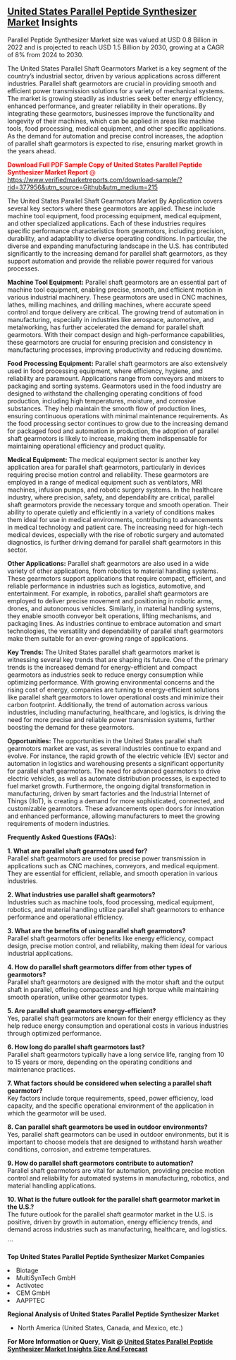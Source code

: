 <h2><a href="https://www.verifiedmarketreports.com/download-sample/?rid=377956&amp;utm_source=Github&amp;utm_medium=215" target="_blank">United States Parallel Peptide Synthesizer Market</a> Insights</h2><p>Parallel Peptide Synthesizer Market size was valued at USD 0.8 Billion in 2022 and is projected to reach USD 1.5 Billion by 2030, growing at a CAGR of 8% from 2024 to 2030.</p><p> <p>The United States Parallel Shaft Gearmotors Market is a key segment of the country’s industrial sector, driven by various applications across different industries. Parallel shaft gearmotors are crucial in providing smooth and efficient power transmission solutions for a variety of mechanical systems. The market is growing steadily as industries seek better energy efficiency, enhanced performance, and greater reliability in their operations. By integrating these gearmotors, businesses improve the functionality and longevity of their machines, which can be applied in areas like machine tools, food processing, medical equipment, and other specific applications. As the demand for automation and precise control increases, the adoption of parallel shaft gearmotors is expected to rise, ensuring market growth in the years ahead. <p><span class=""><span style="color: #ff0000;"><strong>Download Full PDF Sample Copy of United States Parallel Peptide Synthesizer Market Report</strong> @ </span><a href="https://www.verifiedmarketreports.com/download-sample/?rid=377956&amp;utm_source=Github&amp;utm_medium=215" target="_blank">https://www.verifiedmarketreports.com/download-sample/?rid=377956&amp;utm_source=Github&amp;utm_medium=215</a></span></p> The United States Parallel Shaft Gearmotors Market By Application covers several key sectors where these gearmotors are applied. These include machine tool equipment, food processing equipment, medical equipment, and other specialized applications. Each of these industries requires specific performance characteristics from gearmotors, including precision, durability, and adaptability to diverse operating conditions. In particular, the diverse and expanding manufacturing landscape in the U.S. has contributed significantly to the increasing demand for parallel shaft gearmotors, as they support automation and provide the reliable power required for various processes. <p><strong>Machine Tool Equipment:</strong> Parallel shaft gearmotors are an essential part of machine tool equipment, enabling precise, smooth, and efficient motion in various industrial machinery. These gearmotors are used in CNC machines, lathes, milling machines, and drilling machines, where accurate speed control and torque delivery are critical. The growing trend of automation in manufacturing, especially in industries like aerospace, automotive, and metalworking, has further accelerated the demand for parallel shaft gearmotors. With their compact design and high-performance capabilities, these gearmotors are crucial for ensuring precision and consistency in manufacturing processes, improving productivity and reducing downtime. <p><strong>Food Processing Equipment:</strong> Parallel shaft gearmotors are also extensively used in food processing equipment, where efficiency, hygiene, and reliability are paramount. Applications range from conveyors and mixers to packaging and sorting systems. Gearmotors used in the food industry are designed to withstand the challenging operating conditions of food production, including high temperatures, moisture, and corrosive substances. They help maintain the smooth flow of production lines, ensuring continuous operations with minimal maintenance requirements. As the food processing sector continues to grow due to the increasing demand for packaged food and automation in production, the adoption of parallel shaft gearmotors is likely to increase, making them indispensable for maintaining operational efficiency and product quality. <p><strong>Medical Equipment:</strong> The medical equipment sector is another key application area for parallel shaft gearmotors, particularly in devices requiring precise motion control and reliability. These gearmotors are employed in a range of medical equipment such as ventilators, MRI machines, infusion pumps, and robotic surgery systems. In the healthcare industry, where precision, safety, and dependability are critical, parallel shaft gearmotors provide the necessary torque and smooth operation. Their ability to operate quietly and efficiently in a variety of conditions makes them ideal for use in medical environments, contributing to advancements in medical technology and patient care. The increasing need for high-tech medical devices, especially with the rise of robotic surgery and automated diagnostics, is further driving demand for parallel shaft gearmotors in this sector. <p><strong>Other Applications:</strong> Parallel shaft gearmotors are also used in a wide variety of other applications, from robotics to material handling systems. These gearmotors support applications that require compact, efficient, and reliable performance in industries such as logistics, automotive, and entertainment. For example, in robotics, parallel shaft gearmotors are employed to deliver precise movement and positioning in robotic arms, drones, and autonomous vehicles. Similarly, in material handling systems, they enable smooth conveyor belt operations, lifting mechanisms, and packaging lines. As industries continue to embrace automation and smart technologies, the versatility and dependability of parallel shaft gearmotors make them suitable for an ever-growing range of applications. <p><strong>Key Trends:</strong> The United States parallel shaft gearmotors market is witnessing several key trends that are shaping its future. One of the primary trends is the increased demand for energy-efficient and compact gearmotors as industries seek to reduce energy consumption while optimizing performance. With growing environmental concerns and the rising cost of energy, companies are turning to energy-efficient solutions like parallel shaft gearmotors to lower operational costs and minimize their carbon footprint. Additionally, the trend of automation across various industries, including manufacturing, healthcare, and logistics, is driving the need for more precise and reliable power transmission systems, further boosting the demand for these gearmotors. <p><strong>Opportunities:</strong> The opportunities in the United States parallel shaft gearmotors market are vast, as several industries continue to expand and evolve. For instance, the rapid growth of the electric vehicle (EV) sector and automation in logistics and warehousing presents a significant opportunity for parallel shaft gearmotors. The need for advanced gearmotors to drive electric vehicles, as well as automate distribution processes, is expected to fuel market growth. Furthermore, the ongoing digital transformation in manufacturing, driven by smart factories and the Industrial Internet of Things (IIoT), is creating a demand for more sophisticated, connected, and customizable gearmotors. These advancements open doors for innovation and enhanced performance, allowing manufacturers to meet the growing requirements of modern industries. <p><strong>Frequently Asked Questions (FAQs):</strong></p> <p><strong>1. What are parallel shaft gearmotors used for?</strong><br> Parallel shaft gearmotors are used for precise power transmission in applications such as CNC machines, conveyors, and medical equipment. They are essential for efficient, reliable, and smooth operation in various industries.</p> <p><strong>2. What industries use parallel shaft gearmotors?</strong><br> Industries such as machine tools, food processing, medical equipment, robotics, and material handling utilize parallel shaft gearmotors to enhance performance and operational efficiency.</p> <p><strong>3. What are the benefits of using parallel shaft gearmotors?</strong><br> Parallel shaft gearmotors offer benefits like energy efficiency, compact design, precise motion control, and reliability, making them ideal for various industrial applications.</p> <p><strong>4. How do parallel shaft gearmotors differ from other types of gearmotors?</strong><br> Parallel shaft gearmotors are designed with the motor shaft and the output shaft in parallel, offering compactness and high torque while maintaining smooth operation, unlike other gearmotor types.</p> <p><strong>5. Are parallel shaft gearmotors energy-efficient?</strong><br> Yes, parallel shaft gearmotors are known for their energy efficiency as they help reduce energy consumption and operational costs in various industries through optimized performance.</p> <p><strong>6. How long do parallel shaft gearmotors last?</strong><br> Parallel shaft gearmotors typically have a long service life, ranging from 10 to 15 years or more, depending on the operating conditions and maintenance practices.</p> <p><strong>7. What factors should be considered when selecting a parallel shaft gearmotor?</strong><br> Key factors include torque requirements, speed, power efficiency, load capacity, and the specific operational environment of the application in which the gearmotor will be used.</p> <p><strong>8. Can parallel shaft gearmotors be used in outdoor environments?</strong><br> Yes, parallel shaft gearmotors can be used in outdoor environments, but it is important to choose models that are designed to withstand harsh weather conditions, corrosion, and extreme temperatures.</p> <p><strong>9. How do parallel shaft gearmotors contribute to automation?</strong><br> Parallel shaft gearmotors are vital for automation, providing precise motion control and reliability for automated systems in manufacturing, robotics, and material handling applications.</p> <p><strong>10. What is the future outlook for the parallel shaft gearmotor market in the U.S.?</strong><br> The future outlook for the parallel shaft gearmotor market in the U.S. is positive, driven by growth in automation, energy efficiency trends, and demand across industries such as manufacturing, healthcare, and logistics.</p> ```</p><p><strong>Top United States Parallel Peptide Synthesizer Market Companies</strong></p><div data-test-id=""><p><li>Biotage</li><li> MultiSynTech GmbH</li><li> Activotec</li><li> CEM GmbH</li><li> AAPPTEC</li></p><div><strong>Regional Analysis of&nbsp;United States Parallel Peptide Synthesizer Market</strong></div><ul><li dir="ltr"><p dir="ltr">North America&nbsp;(United States, Canada, and Mexico, etc.)</p></li></ul><p><strong>For More Information or Query, Visit @&nbsp;</strong><strong><a href="https://www.verifiedmarketreports.com/product/parallel-peptide-synthesizer-market/?utm_source=Github&amp;utm_medium=215" target="_blank">United States Parallel Peptide Synthesizer Market Insights Size And Forecast</a></strong></p></div>
